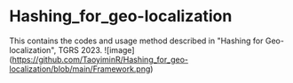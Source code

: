 # Hashing_for_geo-localization
This contains the codes and usage method described in "Hashing for Geo-localization", TGRS 2023.
![image] (https://github.com/TaoyiminR/Hashing_for_geo-localization/blob/main/Framework.png)
